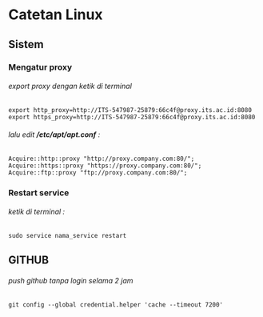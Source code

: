 # Catetan Linux

## Sistem
### Mengatur proxy

###### export proxy dengan ketik di terminal
	export http_proxy=http://ITS-547987-25879:66c4f@proxy.its.ac.id:8080
	export https_proxy=http://ITS-547987-25879:66c4f@proxy.its.ac.id:8080

###### lalu edit __/etc/apt/apt.conf__ :
	Acquire::http::proxy "http://proxy.company.com:80/";
	Acquire::https::proxy "https://proxy.company.com:80/";
	Acquire::ftp::proxy "ftp://proxy.company.com:80/";

### Restart service

###### ketik di terminal :
	sudo service nama_service restart


## GITHUB

###### push github tanpa login selama 2 jam
	git config --global credential.helper 'cache --timeout 7200'
